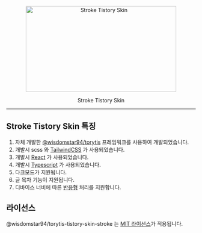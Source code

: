 <p align="center">
  <a href="https://funveloper.tistory.com/208" target="_blank">
    <img alt="Stroke Tistory Skin" src="https://cdn.jsdelivr.net/gh/wisdomstar94/torytis-tistory-skin-stroke/readme-src/images/stroke_tistory_skin.png" width="400" height="228" style="max-width: 100%;">
  </a>
</p>

<p align="center">
  Stroke Tistory Skin
</p>

------

## Stroke Tistory Skin 특징

1. 자체 개발한 [@wisdomstar94/torytis](https://github.com/wisdomstar94/torytis) 프레임워크를 사용하여 개발되었습니다.
2. 개발시 scss 와 [TailwindCSS](https://tailwindcss.com/) 가 사용되었습니다.
3. 개발시 [React](https://react.dev/) 가 사용되었습니다.
4. 개발시 [Typescript](https://www.typescriptlang.org/) 가 사용되었습니다.
5. 다크모드가 지원됩니다.
6. 글 목차 기능이 지원됩니다.
7. 디바이스 너비에 따른 [반응형](https://namu.wiki/w/%EB%B0%98%EC%9D%91%ED%98%95%20%EC%9B%B9) 처리를 지원합니다.

## 라이선스
@wisdomstar94/torytis-tistory-skin-stroke 는 [MIT 라이선스](./LICENSE)가 적용됩니다.

